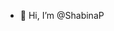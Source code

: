 - 👋 Hi, I’m @ShabinaP


<!---
ShabinaP/ShabinaP is a ✨ special ✨ repository because its `README.md` (this file) appears on your GitHub profile.
You can click the Preview link to take a look at your changes.
--->
